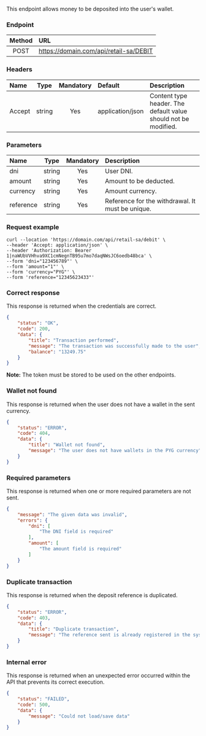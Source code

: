 This endpoint allows money to be deposited into the user's wallet.

### Endpoint
|Method|URL|
|:---: |:--- |
|POST|https://domain.com/api/retail-sa/DEBIT|

### Headers
|Name|Type|Mandatory|Default|Description|
|:--- |:---: |:---: |:--- |:--- |
|Accept|string|Yes|application/json|Content type header. The default value should not be modified.|

### Parameters
|Name|Type|Mandatory|Description|
|:--- |:---: |:---: |:---|
|dni|string|Yes|User DNI.|
|amount|string|Yes|Amount to be deducted.|
|currency|string|Yes|Amount currency.|
|reference|string|Yes|Reference for the withdrawal. It must be unique.|


### Request example

``` curlrc
curl --location 'https://domain.com/api/retail-sa/debit' \
--header 'Accept: application/json' \
--header 'Authorization: Bearer 1|naWUbVVHhva9XC1cmNegnTB95u7mo7daqNWsJC6oedb48bca' \
--form 'dni="123456789"' \
--form 'amount="1"' \
--form 'currency="PYG"' \
--form 'reference="12345623433"'
```

### Correct response

This response is returned when the credentials are correct.

``` json
{
    "status": "OK",
    "code": 200,
    "data": {
        "title": "Transaction performed",
        "message": "The transaction was successfully made to the user",
        "balance": "13249.75"
    }
}
```

**Note:** The token must be stored to be used on the other endpoints.

### Wallet not found

This response is returned when the user does not have a wallet in the sent currency.

``` json
{
    "status": "ERROR",
    "code": 404,
    "data": {
        "title": "Wallet not found",
        "message": "The user does not have wallets in the PYG currency"
    }
}
```

### Required parameters

This response is returned when one or more required parameters are not sent.

``` json
{
    "message": "The given data was invalid",
    "errors": {
        "dni": [
            "The DNI field is required"
        ],
        "amount": [
            "The amount field is required"
        ]
    }
}
```

### Duplicate transaction

This response is returned when the deposit reference is duplicated.

``` json
{
    "status": "ERROR",
    "code": 403,
    "data": {
        "title": "Duplicate transaction",
        "message": "The reference sent is already registered in the system"
    }
}
```

### Internal error

This response is returned when an unexpected error occurred within the API that prevents its correct execution.

``` json
{
    "status": "FAILED",
    "code": 500,
    "data": {
        "message": "Could not load/save data"
    }
}
```
